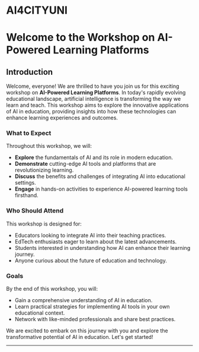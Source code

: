 # AI4CITYUNI

# Welcome to the Workshop on AI-Powered Learning Platforms

## Introduction

Welcome, everyone! We are thrilled to have you join us for this exciting workshop on **AI-Powered Learning Platforms**. In today's rapidly evolving educational landscape, artificial intelligence is transforming the way we learn and teach. This workshop aims to explore the innovative applications of AI in education, providing insights into how these technologies can enhance learning experiences and outcomes.

### What to Expect

Throughout this workshop, we will:
- **Explore** the fundamentals of AI and its role in modern education.
- **Demonstrate** cutting-edge AI tools and platforms that are revolutionizing learning.
- **Discuss** the benefits and challenges of integrating AI into educational settings.
- **Engage** in hands-on activities to experience AI-powered learning tools firsthand.

### Who Should Attend

This workshop is designed for:
- Educators looking to integrate AI into their teaching practices.
- EdTech enthusiasts eager to learn about the latest advancements.
- Students interested in understanding how AI can enhance their learning journey.
- Anyone curious about the future of education and technology.

### Goals

By the end of this workshop, you will:
- Gain a comprehensive understanding of AI in education.
- Learn practical strategies for implementing AI tools in your own educational context.
- Network with like-minded professionals and share best practices.

We are excited to embark on this journey with you and explore the transformative potential of AI in education. Let's get started!

---
